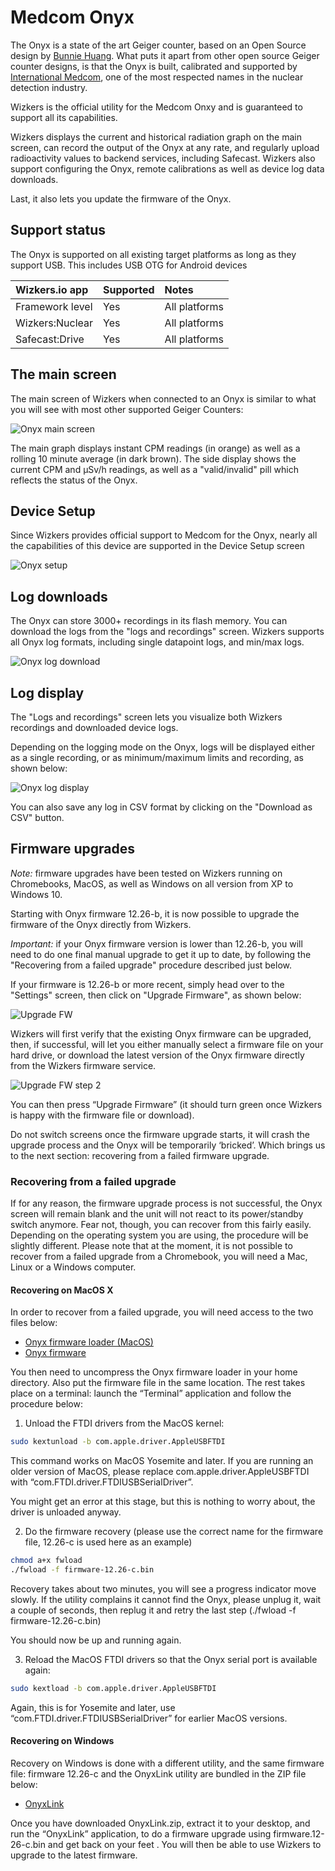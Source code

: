 # Medcom Onyx

The Onyx is a state of the art Geiger counter, based on an Open Source design by [Bunnie Huang](http://bunniestudios.org/). What puts it apart from other open source Geiger counter designs, is that the Onyx is built, calibrated and supported by [International Medcom](http://medcom.com/), one of the most respected names in the nuclear detection industry.

Wizkers is the official utility for the Medcom Onxy and is guaranteed to support all its capabilities.

Wizkers displays the current and historical radiation graph on the main screen, can record the output of the Onyx at any rate, and regularly upload radioactivity values to backend services, including Safecast. Wizkers also support configuring the Onyx, remote calibrations as well as device log data downloads.

Last, it also lets you update the firmware of the Onyx.

## Support status

The Onyx is supported on all existing target platforms as long as they support USB. This includes USB OTG for Android devices

Wizkers.io app   | Supported | Notes              |
:----------------|:----------|:-------------------|
Framework level  | Yes       | All platforms      |
Wizkers:Nuclear  | Yes       | All platforms      |
Safecast:Drive   | Yes       | All platforms      |


## The main screen

The main screen of Wizkers when connected to an Onyx is similar to what you will see with most other supported Geiger Counters:

![Onyx main screen](img/onyx-main.png)

The main graph displays instant CPM readings (in orange) as well as a rolling 10 minute average (in dark brown). The side display shows the current CPM and µSv/h readings, as well as a "valid/invalid" pill which reflects the status of the Onyx.

## Device Setup

Since Wizkers provides official support to Medcom for the Onyx, nearly all the capabilities of this device are supported in the Device Setup screen

![Onyx setup](img/onyx-setup.png)

## Log downloads

The Onyx can store 3000+ recordings in its flash memory. You can download the logs from the "logs and recordings" screen. Wizkers supports all Onyx log formats, including single datapoint logs, and min/max logs.

![Onyx log download](img/onyx-logdownload.png)


## Log display

The "Logs and recordings" screen lets you visualize both Wizkers recordings and downloaded device logs.

Depending on the logging mode on the Onyx, logs will be displayed either as a single recording, or as minimum/maximum limits and recording, as shown below:

![Onyx log display](img/onyx-logdisplay-1.png)

You can also save any log in CSV format by clicking on the "Download as CSV" button.

## Firmware upgrades

_Note:_ firmware upgrades have been tested on Wizkers running on Chromebooks, MacOS, as well as Windows on all version from XP to Windows 10.

Starting with Onyx firmware 12.26-b, it is now possible to upgrade the firmware of the Onyx directly from Wizkers. 

_Important:_ if your Onyx firmware version is lower than 12.26-b, you will need to do one final manual upgrade to get it up to date, by following the "Recovering from a failed upgrade" procedure described just below.

If your firmware is 12.26-b or more recent, simply head over to the "Settings" screen, then click on "Upgrade Firmware", as shown below:

![Upgrade FW](img/onyx-fw-upgrade1.png)

Wizkers will first verify that the existing Onyx firmware can be upgraded, then, if successful, will let you either manually select a firmware file on your hard drive, or download the latest version of the Onyx firmware directly from the Wizkers firmware service.

![Upgrade FW step 2](img/onyx-fw-upgrade2.png)

You can then press “Upgrade Firmware” (it should turn green once Wizkers is happy with the firmware file or download).

Do not switch screens once the firmware upgrade starts, it will crash the upgrade process and the Onyx will be temporarily ‘bricked’. Which brings us to the next section: recovering from a failed firmware upgrade.

### Recovering from a failed upgrade

If for any reason, the firmware upgrade process is not successful, the Onyx screen will remain blank and the unit will not react to its power/standby switch anymore. Fear not, though, you can recover from this fairly easily. Depending on the operating system you are using, the procedure will be slightly different. Please note that at the moment, it is not possible to recover from a failed upgrade from a Chromebook, you will need a Mac, Linux or a Windows computer.

#### Recovering on MacOS X

In order to recover from a failed upgrade, you will need access to the two files below:

* [Onyx firmware loader (MacOS)](https://www.dropbox.com/s/yq0rj3h6m8on6of/fwload.zip?dl=0)
* [Onyx firmware](https://www.dropbox.com/s/tr8q97666qmeufx/onyx-firmware.bin?dl=0)

You then need to uncompress the Onyx firmware loader in your home directory. Also put the firmware file in the same location. The rest takes place on a terminal: launch the “Terminal” application and follow the procedure below:

1. Unload the FTDI drivers from the MacOS kernel:

```bash
sudo kextunload -b com.apple.driver.AppleUSBFTDI
```

This command works on MacOS Yosemite and later. If you are running an older version of MacOS, please replace com.apple.driver.AppleUSBFTDI with “com.FTDI.driver.FTDIUSBSerialDriver”.

You might get an error at this stage, but this is nothing to worry about, the driver is unloaded anyway.

2. Do the firmware recovery (please use the correct name for the firmware file, 12.26-c is used here as an example)

```bash
chmod a+x fwload
./fwload -f firmware-12.26-c.bin
```

Recovery takes about two minutes, you will see a progress indicator move slowly. If the utility complains it cannot find the Onyx, please unplug it, wait a couple of seconds, then replug it and retry the last step (./fwload -f firmware-12.26-c.bin)

You should now be up and running again.

3. Reload the MacOS FTDI drivers so that the Onyx serial port is available again:

```bash
sudo kextload -b com.apple.driver.AppleUSBFTDI
```

Again, this is for Yosemite and later, use “com.FTDI.driver.FTDIUSBSerialDriver” for earlier MacOS versions.

#### Recovering on Windows

Recovery on Windows is done with a different utility, and the same firmware file: firmware 12.26-c and the OnyxLink utility are bundled in the ZIP file below:

* [OnyxLink](https://www.dropbox.com/s/8b6xmgl3swdxzvf/OnyxLink.zip?dl=0)

Once you have downloaded OnyxLink.zip, extract it to your desktop, and run the “OnyxLink” application, to do a firmware upgrade using firmware.12-26-c.bin and get back on your feet . You will then be able to use Wizkers to upgrade to the latest firmware.
